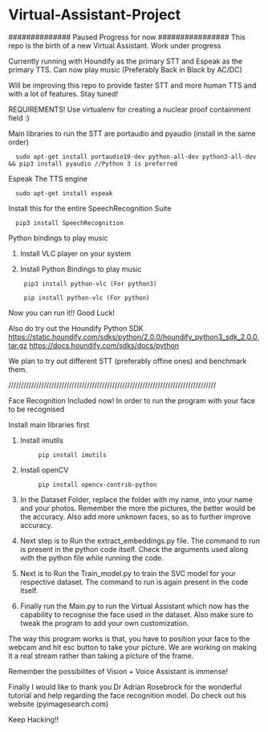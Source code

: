 # Virtual-Assistant-Project
##############
Paused Progress for now
################
This repo is the birth of a new Virtual Assistant. Work under progress

Currently running with Houndify as the primary STT and Espeak as the primary TTS. Can now play music (Preferably Back in Black by AC/DC)

Will be improving this repo to provide faster STT and more human TTS and with a lot of features. Stay tuned!

REQUIREMENTS!
Use virtualenv for creating a nuclear proof containment field :)

Main libraries to run the STT are portaudio and pyaudio (install in the same order)

      sudo apt-get install portaudio19-dev python-all-dev python3-all-dev && pip3 install pyaudio //Python 3 is preferred

Espeak The TTS engine 

      sudo apt-get install espeak
      
Install this for the entire SpeechRecognition Suite
      
      pip3 install SpeechRecognition
      
Python bindings to play music 
  1. Install VLC player on your system
  2. Install Python Bindings to play music 
  
          pip3 install python-vlc (For python3)
      
          pip install python-vlc (For python)
      
Now you can run it!! Good Luck! 

Also do try out the Houndify Python SDK
https://static.houndify.com/sdks/python/2.0.0/houndify_python3_sdk_2.0.0.tar.gz
https://docs.houndify.com/sdks/docs/python

We plan to try out different STT (preferably offine ones) and benchmark them.

//////////////////////////////////////////////////////////////////////////////////

Face Recognition Included now!
In order to run the program with your face to be recognised

Install main libraries first
1. Install imutils      

            pip install imutils

2. Install openCV

            pip install opencv-contrib-python

1. In the Dataset Folder, replace the folder with my name, into your name and your photos. Remember the more the pictures, the better would be the accuracy. Also add more unknown faces, so as to further improve accuracy.

2. Next step is to Run the extract_embeddings.py file. The command to run is present in the python code itself. Check the arguments used along with the python file while running the code. 

3. Next is to Run the Train_model.py to train the SVC model for your respective dataset. The command to run is again present in the code itself.

4. Finally run the Main.py to run the Virtual Assistant which now has the capability to recognise the face used in the dataset. Also make sure to tweak the program to add your own customization. 

The way this program works is that, you have to position your face to the webcam and hit esc button to take your picture. We are working on making it a real stream rather than taking a picture of the frame.

Remember the possibilites of Vision + Voice Assistant is immense!

Finally I would like to thank you Dr Adrian Rosebrock for the wonderful tutorial and help regarding the face recognition model. Do check out his website (pyimagesearch.com)

Keep Hacking!!

